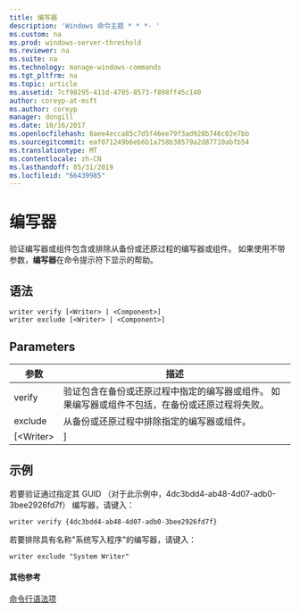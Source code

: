 ```yaml
---
title: 编写器
description: 'Windows 命令主题 * * *- '
ms.custom: na
ms.prod: windows-server-threshold
ms.reviewer: na
ms.suite: na
ms.technology: manage-windows-commands
ms.tgt_pltfrm: na
ms.topic: article
ms.assetid: 7cf98295-411d-4705-8573-f898ff45c140
author: coreyp-at-msft
ms.author: coreyp
manager: dongill
ms.date: 10/16/2017
ms.openlocfilehash: 8aee4ecca85c7d5f46ee79f3ad928b746c02e7bb
ms.sourcegitcommit: eaf071249b6eb6b1a758b38579a2d87710abfb54
ms.translationtype: MT
ms.contentlocale: zh-CN
ms.lasthandoff: 05/31/2019
ms.locfileid: "66439985"
---
```

# <a name="writer"></a>编写器



验证编写器或组件包含或排除从备份或还原过程的编写器或组件。 如果使用不带参数，**编写器**在命令提示符下显示的帮助。

## <a name="syntax"></a>语法

```
writer verify [<Writer> | <Component>]
writer exclude [<Writer> | <Component>]
```

## <a name="parameters"></a>Parameters

| 参数  |                                                                                      描述                                                                                      |
|------------|---------------------------------------------------------------------------------------------------------------------------------------------------------------------------------------|
|   verify   | 验证包含在备份或还原过程中指定的编写器或组件。 如果编写器或组件不包括，在备份或还原过程将失败。 |
|  exclude   |                                                   从备份或还原过程中排除指定的编写器或组件。                                                    |
| [\<Writer> |                                                                                     <Component>]                                                                                      |

## <a name="BKMK_examples"></a>示例

若要验证通过指定其 GUID （对于此示例中，4dc3bdd4-ab48-4d07-adb0-3bee2926fd7f） 编写器，请键入：
```
writer verify {4dc3bdd4-ab48-4d07-adb0-3bee2926fd7f}
```
若要排除具有名称"系统写入程序"的编写器，请键入：
```
writer exclude "System Writer"
```

#### <a name="additional-references"></a>其他参考

[命令行语法项](command-line-syntax-key.md)